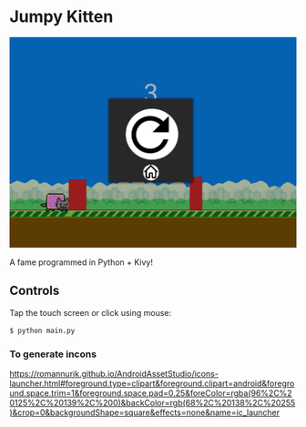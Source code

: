Jumpy Kitten
==========

![Screenshot](/screenshots/shot.png)

A fame programmed in Python + Kivy!

## Controls

Tap the touch screen or click using mouse:

```sh
$ python main.py
```

### To generate incons
https://romannurik.github.io/AndroidAssetStudio/icons-launcher.html#foreground.type=clipart&foreground.clipart=android&foreground.space.trim=1&foreground.space.pad=0.25&foreColor=rgba(96%2C%20125%2C%20139%2C%200)&backColor=rgb(68%2C%20138%2C%20255)&crop=0&backgroundShape=square&effects=none&name=ic_launcher
